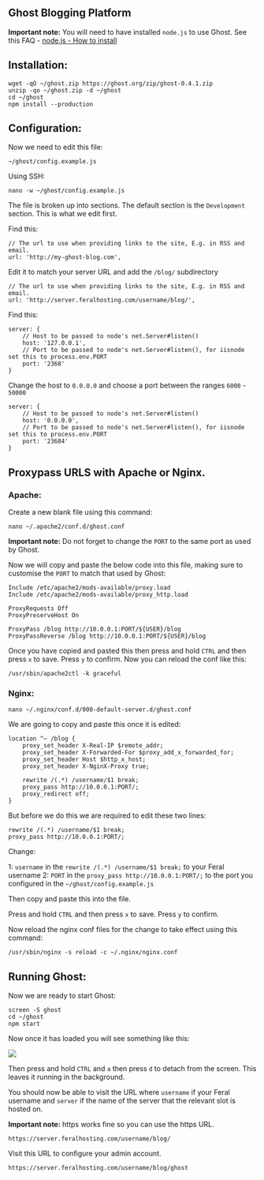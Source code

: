
Ghost Blogging Platform
---

**Important note:** You will need to have installed `node.js` to use Ghost. See this FAQ - [node.js - How to install](http://https://www.feralhosting.com/faq/view?question=199)

Installation:
---

~~~
wget -qO ~/ghost.zip https://ghost.org/zip/ghost-0.4.1.zip
unzip -qo ~/ghost.zip -d ~/ghost
cd ~/ghost
npm install --production
~~~

Configuration:
---

Now we need to edit this file:

~~~
~/ghost/config.example.js
~~~

Using SSH:

~~~
nano -w ~/ghost/config.example.js
~~~

The file is broken up into sections. The default section is the `Development` section. This is what we edit first.

Find this:

~~~
// The url to use when providing links to the site, E.g. in RSS and email.
url: 'http://my-ghost-blog.com',
~~~

Edit it to match your server URL and add the `/blog/` subdirectory

~~~
// The url to use when providing links to the site, E.g. in RSS and email.
url: 'http://server.feralhosting.com/username/blog/',
~~~

Find this:

~~~
server: {
    // Host to be passed to node's net.Server#listen()
    host: '127.0.0.1',
    // Port to be passed to node's net.Server#listen(), for iisnode set this to process.env.PORT
    port: '2368'
}
~~~

Change the host to `0.0.0.0` and choose a port between the ranges `6000` - `50000`

~~~
server: {
    // Host to be passed to node's net.Server#listen()
    host: '0.0.0.0',
    // Port to be passed to node's net.Server#listen(), for iisnode set this to process.env.PORT
    port: '23684'
}
~~~

Proxypass URLS with Apache or Nginx.
---

### Apache:

Create a new blank file using this command:

~~~
nano ~/.apache2/conf.d/ghost.conf
~~~

**Important note:** Do not forget to change the `PORT` to the same port as used by Ghost.

Now we will copy and paste the below code into this file, making sure to customise the `PORT` to match that used by Ghost:

~~~
Include /etc/apache2/mods-available/proxy.load
Include /etc/apache2/mods-available/proxy_http.load

ProxyRequests Off
ProxyPreserveHost On

ProxyPass /blog http://10.0.0.1:PORT/${USER}/blog
ProxyPassReverse /blog http://10.0.0.1:PORT/${USER}/blog
~~~

Once you have copied and pasted this then press and hold `CTRL` and then press `x` to save. Press `y` to confirm. Now you can reload the conf like this:

~~~
/usr/sbin/apache2ctl -k graceful
~~~

### Nginx:

~~~
nano ~/.nginx/conf.d/000-default-server.d/ghost.conf
~~~

We are going to copy and paste this once it is edited:

~~~
location ^~ /blog {
	proxy_set_header X-Real-IP $remote_addr;
	proxy_set_header X-Forwarded-For $proxy_add_x_forwarded_for;
	proxy_set_header Host $http_x_host;
	proxy_set_header X-NginX-Proxy true;

	rewrite /(.*) /username/$1 break;
	proxy_pass http://10.0.0.1:PORT/;
	proxy_redirect off;
}
~~~

But before we do this we are required to edit these two lines:

~~~
rewrite /(.*) /username/$1 break;
proxy_pass http://10.0.0.1:PORT/;
~~~

Change:

1: `username` in the `rewrite /(.*) /username/$1 break;` to your Feral username 
2: `PORT` in the `proxy_pass http://10.0.0.1:PORT/;` to the port you configured in the `~/ghost/config.example.js`

Then copy and paste this into the file.

Press and hold `CTRL` and then press `x` to save. Press `y` to confirm.

Now reload the nginx conf files for the change to take effect using this command:

~~~
/usr/sbin/nginx -s reload -c ~/.nginx/nginx.conf
~~~

Running Ghost:
---


Now we are ready to start Ghost:

~~~
screen -S ghost
cd ~/ghost
npm start
~~~

Now once it has loaded  you will see something like this:

![](https://raw.github.com/feralhosting/feralfilehosting/master/Feral%20Wiki/Software/Ghost%20Blogging%20Platform/1.png)

Then press and hold `CTRL` and `a` then press `d` to detach from the screen. This leaves it running in the background.

You should now be able to visit the URL where `username` if your Feral username and `server` if the name of the server that the relevant slot is hosted on.

**Important note:** https works fine so you can use the https URL.

~~~
https://server.feralhosting.com/username/blog/
~~~

Visit this URL to configure your admin account.

~~~
https://server.feralhosting.com/username/blog/ghost
~~~



